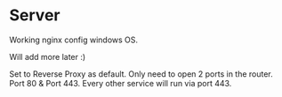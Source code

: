 # Server
Working nginx config windows OS.

Will add more later :)

Set to Reverse Proxy as default.
Only need to open 2 ports in the router.
Port 80 & Port 443.
Every other service will run via port 443.
